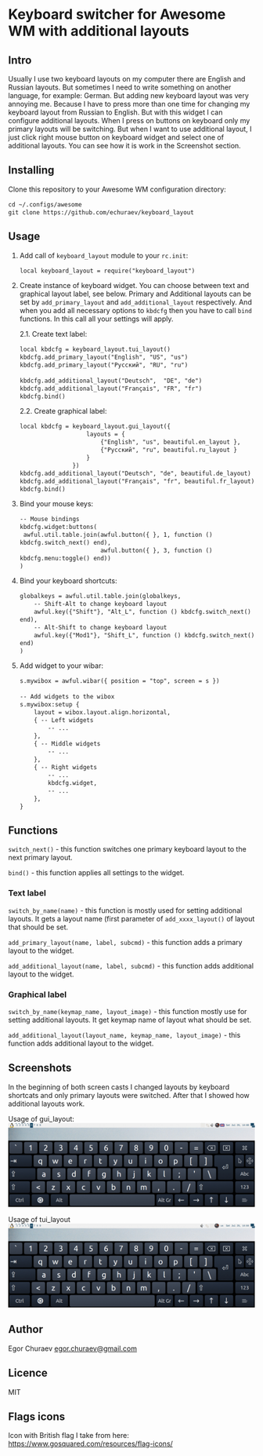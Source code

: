 # Keyboard switcher for Awesome WM with additional layouts

## Intro
Usually I use two keyboard layouts on my computer there are English and Russian layouts. But sometimes I need to write something on another language, for example: German.
But adding new keyboard layout was very annoying me. Because I have to press more than one time for changing my keyboard layout from Russian to English.
But with this widget I can configure additional layouts. When I press on buttons on keyboard only my primary layouts will be switching. But when I want to use additional layout, I just click right mouse button on keyboard widget and select one of additional layouts. You can see how it is work in the Screenshot section.

## Installing
Clone this repository to your Awesome WM configuration directory:
```
cd ~/.configs/awesome
git clone https://github.com/echuraev/keyboard_layout
```

## Usage
1. Add call of `keyboard_layout` module to your `rc.init`:
   ```
   local keyboard_layout = require("keyboard_layout")
   ```

2. Create instance of keyboard widget. You can choose between text and graphical
   layout label, see below. Primary and Additional layouts can be set by
   `add_primary_layout` and `add_additional_layout` respectively. And when you
   add all necessary options to `kbdcfg` then you have to call `bind`
   functions. In this call all your settings will apply.

   2.1. Create text label:
   ```
   local kbdcfg = keyboard_layout.tui_layout()
   kbdcfg.add_primary_layout("English", "US", "us")
   kbdcfg.add_primary_layout("Русский", "RU", "ru")

   kbdcfg.add_additional_layout("Deutsch",  "DE", "de")
   kbdcfg.add_additional_layout("Français", "FR", "fr")
   kbdcfg.bind()
   ```
   2.2. Create graphical label:
   ```
   local kbdcfg = keyboard_layout.gui_layout({
                      layouts = {
                          {"English", "us", beautiful.en_layout },
                          {"Русский", "ru", beautiful.ru_layout }
                      }
                  })
   kbdcfg.add_additional_layout("Deutsch", "de", beautiful.de_layout)
   kbdcfg.add_additional_layout("Français", "fr", beautiful.fr_layout)
   kbdcfg.bind()
   ```
3. Bind your mouse keys:
   ```
   -- Mouse bindings
   kbdcfg.widget:buttons(
    awful.util.table.join(awful.button({ }, 1, function () kbdcfg.switch_next() end),
                          awful.button({ }, 3, function () kbdcfg.menu:toggle() end))
   )
   ```
4. Bind your keyboard shortcuts:
   ```
   globalkeys = awful.util.table.join(globalkeys,
       -- Shift-Alt to change keyboard layout
       awful.key({"Shift"}, "Alt_L", function () kbdcfg.switch_next() end),
       -- Alt-Shift to change keyboard layout
       awful.key({"Mod1"}, "Shift_L", function () kbdcfg.switch_next() end)
   )
   ```
5. Add widget to your wibar:
   ```
   s.mywibox = awful.wibar({ position = "top", screen = s })

   -- Add widgets to the wibox
   s.mywibox:setup {
       layout = wibox.layout.align.horizontal,
       { -- Left widgets
           -- ...
       },
       { -- Middle widgets
           -- ...
       },
       { -- Right widgets
           -- ...
           kbdcfg.widget,
           -- ...
       },
   }
   ```

## Functions
`switch_next()` - this function switches one primary keyboard layout to the next primary layout.

`bind()` - this function applies all settings to the widget.
### Text label
`switch_by_name(name)` - this function is mostly used for setting additional
layouts. It gets a layout name (first parameter of `add_xxxx_layout()` of layout
that should be set.

`add_primary_layout(name, label, subcmd)` - this function adds a primary layout to the widget.

`add_additional_layout(name, label, subcmd)` - this function adds additional layout to the widget.
### Graphical label
`switch_by_name(keymap_name, layout_image)` - this function mostly use for setting additional layouts. It get keymap name of layout what should be set.

`add_additional_layout(layout_name, keymap_name, layout_image)` - this function adds additional layout to the widget.

## Screenshots
In the beginning of both screen casts I changed layouts by keyboard shortcats and only primary layouts were switched. After that I showed how additional layouts work.

Usage of gui_layout:
![Usage of gui_layout.gif](gui_usage.gif)

Usage of tui_layout
![Usage of tui_layout.gif](tui_usage.gif)

## Author
Egor Churaev egor.churaev@gmail.com

## Licence
MIT

## Flags icons
Icon with British flag I take from here: https://www.gosquared.com/resources/flag-icons/

